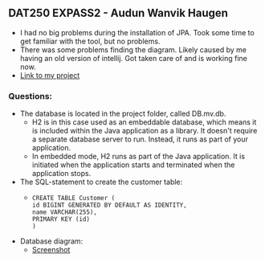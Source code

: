 ## DAT250 EXPASS2 - Audun Wanvik Haugen
* I had no big problems during the installation of JPA. Took some time to get familiar with the tool, but no problems.
* There was some problems finding the diagram. Likely caused by me having an old version of intellij. Got taken care of and is working fine now.
* [Link to my project](https://github.com/Audunhaugen/dat250-jpa-tutorial)



### Questions:
* The database is located in the project folder, called DB.mv.db.
  * H2 is in this case used as an embeddable database, which means it is included within the Java application as a library. It doesn't require a separate database server to run. Instead, it runs as part of your application.
  * In embedded mode, H2 runs as part of the Java application. It is initiated when the application starts and terminated when the application stops.
* The SQL-statement to create the customer table:
  * ```
    CREATE TABLE Customer (
    id BIGINT GENERATED BY DEFAULT AS IDENTITY,
    name VARCHAR(255),
    PRIMARY KEY (id)
    )
* Database diagram:
  * [Screenshot](assets/diagramExpass2.png)
